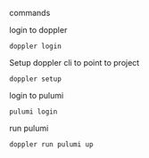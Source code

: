 commands


login to doppler

```
doppler login
```

Setup doppler cli to point to project

```
doppler setup
```


login to pulumi

```
pulumi login
```

run pulumi

```
doppler run pulumi up
```